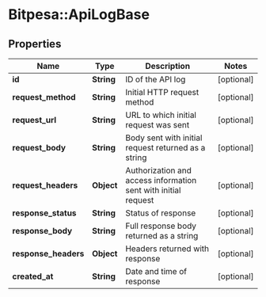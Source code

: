 # Bitpesa::ApiLogBase

## Properties
Name | Type | Description | Notes
------------ | ------------- | ------------- | -------------
**id** | **String** | ID of the API log | [optional] 
**request_method** | **String** | Initial HTTP request method | [optional] 
**request_url** | **String** | URL to which initial request was sent | [optional] 
**request_body** | **String** | Body sent with initial request returned as a string | [optional] 
**request_headers** | **Object** | Authorization and access information sent with initial request | [optional] 
**response_status** | **String** | Status of response | [optional] 
**response_body** | **String** | Full response body returned as a string | [optional] 
**response_headers** | **Object** | Headers returned with response | [optional] 
**created_at** | **String** | Date and time of response | [optional] 


